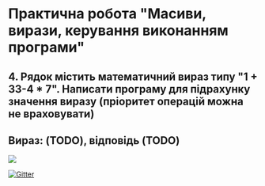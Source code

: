 # Практична робота "Масиви, вирази, керування виконанням програми"

## 4. Рядок містить математичний вираз типу "1 + 33-4 * 7". Написати програму для підрахунку значення виразу (пріоритет операцій можна не враховувати)

## Вираз: (TODO), відповідь (TODO)

![](https://images.thdstatic.com/productImages/5b3de6a5-9ab3-40ce-92ef-9bc90e72996a/svn/black-baked-powder-coating-pylex-outdoor-stair-risers-treads-13907-64_1000.jpg)

[![Gitter](https://badges.gitter.im/PPC-SE-2020/OOP.svg)](https://gitter.im/PPC-SE-2020/OOP?utm_source=badge&utm_medium=badge&utm_campaign=pr-badge)

